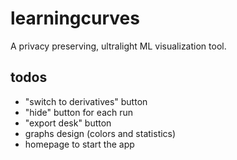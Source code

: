 # learningcurves
A privacy preserving, ultralight ML visualization tool.

## todos
- "switch to derivatives" button
- "hide" button for each run
- "export desk" button
- graphs design (colors and statistics)
- homepage to start the app